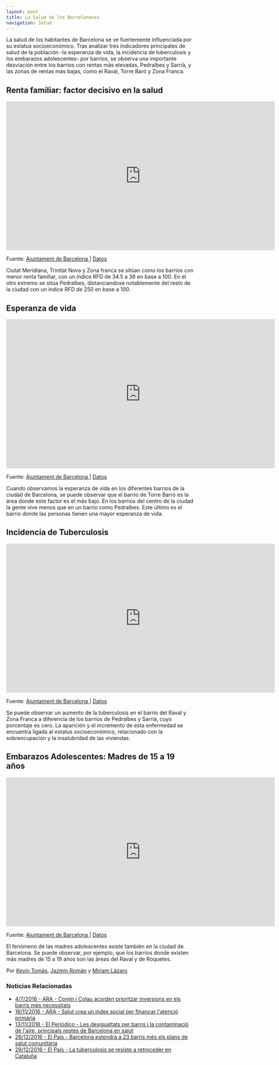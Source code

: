```yaml
---
layout: post
title: La Salud de los Barceloneses
navigation: Salud
---
```



La salud de los habitantes de Barcelona se ve fuertemente influenciada por su estatus socioeconómico. Tras analizar tres indicadores principales de salud de la población -la esperanza de vida, la incidencia de tuberculosis y los embarazos adolescentes- por barrios, se observa una importante desviación entre los barrios con rentas más elevadas, Pedralbes y Sarrià, y las zonas de rentas más bajas, como el Raval, Torre Baró y Zona Franca.

<h2>Renta familiar: factor decisivo en la salud</h2>
<iframe width="720" height="400" scrolling="no" frameborder="no" src="https://fusiontables.google.com/embedviz?containerId=googft-gviz-canvas&amp;q=select+col2%3E%3E0%2C+col10%3E%3E0%2C+col4%3E%3E2+from+1wjbapBtaPsiFwG7YYxWdcpVFK8064LSVIaeVt752+order+by+col10%3E%3E0+asc+limit+50&amp;viz=GVIZ&amp;t=LINE&amp;uiversion=2&amp;gco_forceIFrame=true&amp;gco_hasLabelsColumn=true&amp;gco_vAxes=%5B%7B%22title%22%3Anull%2C+%22minValue%22%3Anull%2C+%22maxValue%22%3Anull%2C+%22useFormatFromData%22%3Atrue%2C+%22viewWindow%22%3A%7B%22max%22%3Anull%2C+%22min%22%3Anull%7D%7D%2C%7B%22useFormatFromData%22%3Atrue%2C+%22viewWindow%22%3A%7B%22max%22%3Anull%2C+%22min%22%3Anull%7D%2C+%22minValue%22%3Anull%2C+%22maxValue%22%3Anull%7D%5D&amp;gco_useFirstColumnAsDomain=true&amp;gco_legacyScatterChartLabels=true&amp;gco_curveType=&amp;gco_booleanRole=certainty&amp;gco_lineWidth=2&amp;gco_hAxis=%7B%22useFormatFromData%22%3Atrue%2C+%22minValue%22%3Anull%2C+%22maxValue%22%3Anull%2C+%22viewWindow%22%3Anull%2C+%22viewWindowMode%22%3Anull%7D&amp;gco_legend=none&amp;gco_series=%7B%220%22%3A%7B%22color%22%3A%22none%22%7D%2C+%221%22%3A%7B%22color%22%3A%22%2338761d%22%7D%7D&amp;att=true&amp;width=720&amp;height=385"></iframe>

Fuente: <a href="http://www.bcn.cat/estadistica/catala/dades/barris/economia/renda/rdfamiliar/index.htm"> Ajuntament de Barcelona <a> | <a href="https://drive.google.com/open?id=1wjbapBtaPsiFwG7YYxWdcpVFK8064LSVIaeVt752"> Datos </a>

Ciutat Meridiana, Trinitat Nova y Zona franca se sitúan como los barrios con menor renta familiar, con un índice RFD de 34.5 a 36 en base a 100. En el otro extremo se sitúa Pedralbes, distanciandose notablemente del resto de la ciudad con un índice RFD de 250 en base a 100.


<h2>Esperanza de vida</h2>

<iframe width="720" height="400" scrolling="no" frameborder="no" src="https://fusiontables.google.com/embedviz?containerId=googft-gviz-canvas&amp;q=select+col2%3E%3E0%2C+col10%3E%3E0%2C+col7%3E%3E1+from+1JLgacpi8SKqc3JRp8zhhFQ13w4ttM8rpob_kL0rT+order+by+col10%3E%3E0+asc+limit+50&amp;viz=GVIZ&amp;t=LINE&amp;uiversion=2&amp;gco_forceIFrame=true&amp;gco_hasLabelsColumn=true&amp;gco_vAxes=%5B%7B%22title%22%3Anull%2C+%22minValue%22%3Anull%2C+%22maxValue%22%3Anull%2C+%22useFormatFromData%22%3Atrue%2C+%22viewWindow%22%3A%7B%22max%22%3Anull%2C+%22min%22%3Anull%7D%7D%2C%7B%22useFormatFromData%22%3Atrue%2C+%22viewWindow%22%3A%7B%22max%22%3Anull%2C+%22min%22%3Anull%7D%2C+%22minValue%22%3Anull%2C+%22maxValue%22%3Anull%2C+%22textStyle%22%3A%7B%22color%22%3A%22none%22%2C+%22fontSize%22%3A12%7D%7D%5D&amp;gco_useFirstColumnAsDomain=true&amp;gco_legacyScatterChartLabels=true&amp;gco_curveType=&amp;gco_booleanRole=certainty&amp;gco_lineWidth=2&amp;gco_hAxis=%7B%22useFormatFromData%22%3Atrue%2C+%22minValue%22%3Anull%2C+%22maxValue%22%3Anull%2C+%22viewWindow%22%3Anull%2C+%22viewWindowMode%22%3Anull%7D&amp;gco_legend=none&amp;gco_series=%7B%220%22%3A%7B%22targetAxisIndex%22%3A1%2C+%22color%22%3A%22none%22%7D%2C+%221%22%3A%7B%22color%22%3A%22%2338761d%22%7D%7D&amp;att=true&amp;width=720&amp;height=385"></iframe>

Fuente: <a href="http://www.bcn.cat/estadistica/catala/dades/barris/tvida/salutpublica/index.htm"> Ajuntament de Barcelona <a> | <a href="https://drive.google.com/open?id=1JLgacpi8SKqc3JRp8zhhFQ13w4ttM8rpob_kL0rT"> Datos </a>

Cuando observamos la esperanza de vida en los diferentes barrios de la ciudad de Barcelona, se puede observar que el barrio de Torre Barró es la área donde este factor es el más bajo. En los barrios del centro de la ciudad la gente vive menos que en un barrio como Pedralbes. Este último es el barrio donde las personas tienen una mayor esperanza de vida.


<h2>Incidencia de Tuberculosis</h2>

<iframe width="720" height="400" scrolling="no" frameborder="no" src="https://fusiontables.google.com/embedviz?containerId=googft-gviz-canvas&amp;q=select+col2%3E%3E0%2C+col2%3E%3E2%2C+col10%3E%3E0+from+1LSYnsNqQhk9g4aBefSmO4VlhU2_DWkFO452uwojQ+order+by+col10%3E%3E0+asc+limit+50&amp;viz=GVIZ&amp;t=LINE&amp;uiversion=2&amp;gco_forceIFrame=true&amp;gco_hasLabelsColumn=true&amp;gco_vAxes=%5B%7B%22title%22%3Anull%2C+%22minValue%22%3Anull%2C+%22maxValue%22%3Anull%2C+%22useFormatFromData%22%3Atrue%2C+%22viewWindow%22%3A%7B%22max%22%3Anull%2C+%22min%22%3Anull%7D%7D%2C%7B%22useFormatFromData%22%3Atrue%2C+%22viewWindow%22%3A%7B%22max%22%3Anull%2C+%22min%22%3Anull%7D%2C+%22minValue%22%3Anull%2C+%22maxValue%22%3Anull%7D%5D&amp;gco_useFirstColumnAsDomain=true&amp;gco_legacyScatterChartLabels=true&amp;gco_curveType=&amp;gco_booleanRole=certainty&amp;gco_lineWidth=2&amp;gco_hAxis=%7B%22useFormatFromData%22%3Atrue%2C+%22minValue%22%3Anull%2C+%22maxValue%22%3Anull%2C+%22viewWindow%22%3Anull%2C+%22viewWindowMode%22%3Anull%7D&amp;gco_legend=none&amp;gco_series=%7B%220%22%3A%7B%22color%22%3A%22%236aa84f%22%2C+%22lineWidth%22%3A4%7D%2C+%221%22%3A%7B%22color%22%3A%22none%22%7D%7D&amp;att=true&amp;width=720&amp;height=385"></iframe>

Fuente: <a href="http://www.bcn.cat/estadistica/catala/dades/barris/tvida/salutpublica/index.htm"> Ajuntament de Barcelona <a> | <a href="https://drive.google.com/open?id=1LSYnsNqQhk9g4aBefSmO4VlhU2_DWkFO452uwojQ"> Datos </a>

Se puede observar un aumento de la tuberculosis en el barrio del Raval y Zona Franca a diferencia de los barrios de Pedralbes y Sarriá, cuyo porcentaje es cero. La aparición y el incremento de esta enfermedad se encuentra ligada al estatus socioeconómico, relacionado con la sobreocupación y la insalubridad de las viviendas. 

<h2>Embarazos Adolescentes: Madres de 15 a 19 años</h2>

<iframe width="720" height="400" scrolling="no" frameborder="no" src="https://fusiontables.google.com/embedviz?containerId=googft-gviz-canvas&amp;q=select+col2%3E%3E0%2C+col9%3E%3E1%2C+col10%3E%3E0+from+1IteNYqFfu0Avtgqi5sjiz80LwFOMmPZKA8lNA7ew+order+by+col10%3E%3E0+asc+limit+50&amp;viz=GVIZ&amp;t=LINE&amp;uiversion=2&amp;gco_forceIFrame=true&amp;gco_hasLabelsColumn=true&amp;gco_vAxes=%5B%7B%22title%22%3Anull%2C+%22minValue%22%3Anull%2C+%22maxValue%22%3Anull%2C+%22useFormatFromData%22%3Atrue%2C+%22viewWindow%22%3A%7B%22max%22%3Anull%2C+%22min%22%3Anull%7D%7D%2C%7B%22useFormatFromData%22%3Atrue%2C+%22viewWindow%22%3A%7B%22max%22%3Anull%2C+%22min%22%3Anull%7D%2C+%22minValue%22%3Anull%2C+%22maxValue%22%3Anull%7D%5D&amp;gco_useFirstColumnAsDomain=true&amp;gco_legacyScatterChartLabels=true&amp;gco_curveType=&amp;gco_booleanRole=certainty&amp;gco_lineWidth=2&amp;gco_hAxis=%7B%22useFormatFromData%22%3Atrue%2C+%22minValue%22%3Anull%2C+%22maxValue%22%3Anull%2C+%22viewWindow%22%3Anull%2C+%22viewWindowMode%22%3Anull%7D&amp;gco_legend=none&amp;gco_series=%7B%220%22%3A%7B%22color%22%3A%22%2338761d%22%7D%2C+%221%22%3A%7B%22color%22%3A%22none%22%7D%7D&amp;att=true&amp;width=720&amp;height=385"></iframe>

Fuente: <a href="http://www.bcn.cat/estadistica/catala/dades/barris/tvida/salutpublica/index.htm"> Ajuntament de Barcelona <a> | <a href="https://drive.google.com/open?id=1IteNYqFfu0Avtgqi5sjiz80LwFOMmPZKA8lNA7ew"> Datos </a>

El fenómeno de las madres adolescentes existe también en la ciudad de Barcelona. Se puede observar, por ejemplo, que los barrios donde existen más madres de 15 a 19 años son las áreas del Raval y de Roquetes.

Por <a href="http://twitter.com/KTomas33">Kevin Tomás</a>, <a href="http://twitter.com/jazroman">Jazmin Román</a> y <a href="www.miriamlazaro.com">Miriam Lázaro</a>

<h3> Noticias Relacionadas </h3>
<ul>
<li><a href="http://www.ara.cat/societat/Comin-Colau-inversions-salut-barris-desigualtats-barcelona_0_1607239360.html"> 4/7/2016 - ARA - Comín i Colau acorden prioritzar inversions en els barris més necessitats</a></li>
<li><a href="http://www.ara.cat/societat/Salut-destinara-ambulatoris-necessitats-socioeconomiques_0_1688231300.html"> 16/11/2016 - ARA - Salut crea un índex social per finançar l'atenció primària</a></li>
<li><a href="http://www.elperiodico.cat/ca/noticias/mes-barcelona/desigualtats-per-barris-contaminacio-aire-principals-reptes-barcelona-salut-5626219"> 13/11/2016 - El Periódico - Les desigualtats per barris i la contaminació de l'aire, principals reptes de Barcelona en salut</a></li>
<li><a href="http://cat.elpais.com/cat/2016/12/26/catalunya/1482746818_428847.html"> 26/12/2016 - El País - Barcelona estendrà a 23 barris més els plans de salut comunitària</a></li>
<li><a href="http://ccaa.elpais.com/ccaa/2016/12/28/catalunya/1482945613_988732.html"> 29/12/2016 - El País - La tuberculosis se resiste a retroceder en Cataluña</a></li>
</ul>



